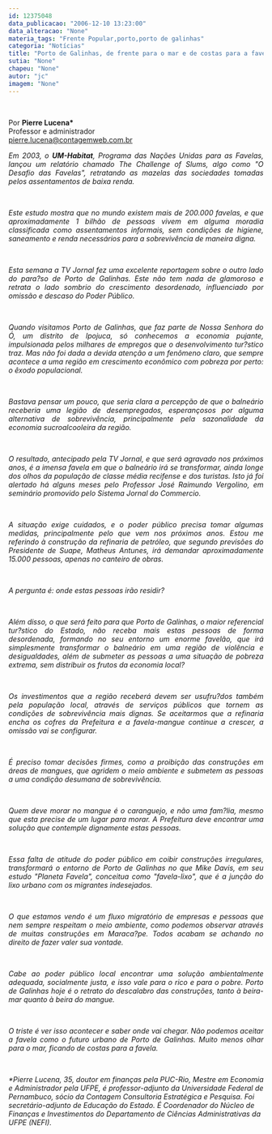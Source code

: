 ```yaml
---
id: 12375048
data_publicacao: "2006-12-10 13:23:00"
data_alteracao: "None"
materia_tags: "Frente Popular,porto,porto de galinhas"
categoria: "Notícias"
title: "Porto de Galinhas, de frente para o mar e de costas para a favela"
sutia: "None"
chapeu: "None"
autor: "jc"
imagem: "None"
---
```

<p>&nbsp;<br /></p>
<p>Por <strong>Pierre Lucena*</strong><br />Professor e administrador <br /><a href="#">pierre.lucena@contagemweb.com.br</a></p>
<p align="justify"><em>Em 2003, o <strong>UM-Habitat</strong>, Programa das Na&ccedil;&otilde;es Unidas para as Favelas, lan&ccedil;ou um relat&oacute;rio chamado The Challenge of Slums, algo como "O Desafio das Favelas", retratando as mazelas das sociedades tomadas pelos assentamentos de baixa renda.</em></p>
<p>&nbsp;<br /></p>
<p align="justify"><em>Este estudo mostra que no mundo existem mais de 200.000 favelas, e que aproximadamente 1 bilh&atilde;o de pessoas vivem em alguma moradia classificada como assentamentos informais, sem condi&ccedil;&otilde;es de higiene, saneamento e renda necess&aacute;rios para a sobreviv&ecirc;ncia de maneira digna.</em></p>
<p>&nbsp;<br /></p>
<p align="justify"><em>Esta semana a TV Jornal fez uma excelente reportagem sobre o outro lado do para?so de Porto de Galinhas. Este n&atilde;o tem nada de glamoroso e retrata o lado sombrio do crescimento desordenado, influenciado por omiss&atilde;o e descaso do Poder P&uacute;blico.</em></p>
<p>&nbsp;<br /></p>
<p align="justify"><em>Quando visitamos Porto de Galinhas, que faz parte de Nossa Senhora do &Oacute;, um distrito de Ipojuca, s&oacute; conhecemos a economia pujante, impulsionada pelos milhares de empregos que o desenvolvimento tur?stico traz. Mas n&atilde;o foi dada a devida aten&ccedil;&atilde;o a um fen&ocirc;meno claro, que sempre acontece a uma regi&atilde;o em crescimento econ&ocirc;mico com pobreza por perto: o &ecirc;xodo populacional.</em></p>
<p>&nbsp;<br /></p>
<p align="justify"><em>Bastava pensar um pouco, que seria clara a percep&ccedil;&atilde;o de que o balne&aacute;rio receberia uma legi&atilde;o de desempregados, esperan&ccedil;osos por alguma alternativa de sobreviv&ecirc;ncia, principalmente pela sazonalidade da economia sucroalcooleira da regi&atilde;o.</em></p>
<p>&nbsp;<br /></p>
<p align="justify"><em>O resultado, antecipado pela TV Jornal, e que ser&aacute; agravado nos pr&oacute;ximos anos, &eacute; a imensa favela em que o balne&aacute;rio ir&aacute; se transformar, ainda longe dos olhos da popula&ccedil;&atilde;o de classe m&eacute;dia recifense e dos turistas. Isto j&aacute; foi alertado h&aacute; alguns meses pelo Professor Jos&eacute; Raimundo Vergolino, em semin&aacute;rio promovido pelo Sistema Jornal do Commercio.</em></p>
<p>&nbsp;<br /></p>
<p align="justify"><em>A situa&ccedil;&atilde;o exige cuidados, e o poder p&uacute;blico precisa tomar algumas medidas, principalmente pelo que vem nos pr&oacute;ximos anos. Estou me referindo &agrave; constru&ccedil;&atilde;o da refinaria de petr&oacute;leo, que segundo previs&otilde;es do Presidente de Suape, Matheus Antunes, ir&aacute; demandar aproximadamente 15.000 pessoas, apenas no canteiro de obras.</em></p>
<p>&nbsp;<br /></p>
<p align="justify"><em>A pergunta &eacute;: onde estas pessoas ir&atilde;o residir?</em></p>
<p>&nbsp;<br /></p>
<p align="justify"><em>Al&eacute;m disso, o que ser&aacute; feito para que Porto de Galinhas, o maior referencial tur?stico do Estado, n&atilde;o receba mais estas pessoas de forma desordenada, formando no seu entorno um enorme favel&atilde;o, que ir&aacute; simplesmente transformar o balne&aacute;rio em uma regi&atilde;o de viol&ecirc;ncia e desigualdades, al&eacute;m de submeter as pessoas a uma situa&ccedil;&atilde;o de pobreza extrema, sem distribuir os frutos da economia local?</em></p>
<p>&nbsp;<br /></p>
<p align="justify"><em>Os investimentos que a regi&atilde;o receber&aacute; devem ser usufru?dos tamb&eacute;m pela popula&ccedil;&atilde;o local, atrav&eacute;s de servi&ccedil;os p&uacute;blicos que tornem as condi&ccedil;&otilde;es de sobreviv&ecirc;ncia mais dignas. Se aceitarmos que a refinaria encha os cofres da Prefeitura e a favela-mangue continue a crescer, a omiss&atilde;o vai se configurar.</em></p>
<p>&nbsp;<br /></p>
<p align="justify"><em>&Eacute; preciso tomar decis&otilde;es firmes, como a proibi&ccedil;&atilde;o das constru&ccedil;&otilde;es em &aacute;reas de mangues, que agridem o meio ambiente e submetem as pessoas a uma condi&ccedil;&atilde;o desumana de sobreviv&ecirc;ncia. </em></p>
<p>&nbsp;<br /></p>
<p align="justify"><em>Quem deve morar no mangue &eacute; o caranguejo, e n&atilde;o uma fam?lia, mesmo que esta precise de um lugar para morar. A Prefeitura deve encontrar uma solu&ccedil;&atilde;o que contemple dignamente estas pessoas. </em></p>
<p>&nbsp;<br /></p>
<p align="justify"><em>Essa falta de atitude do poder p&uacute;blico em coibir constru&ccedil;&otilde;es irregulares, transformar&aacute; o entorno de Porto de Galinhas no que Mike Davis, em seu estudo "Planeta Favela", conceitua como "favela-lixo", que &eacute; a jun&ccedil;&atilde;o do lixo urbano com os migrantes indesejados. </em></p>
<p>&nbsp;<br /></p>
<p align="justify"><em>O que estamos vendo &eacute; um fluxo migrat&oacute;rio de empresas e pessoas que nem sempre respeitam o meio ambiente, como podemos observar atrav&eacute;s de muitas constru&ccedil;&otilde;es em Maraca?pe. Todos acabam se achando no direito de fazer valer sua vontade. </em></p>
<p>&nbsp;<br /></p>
<p align="justify"><em>Cabe ao poder p&uacute;blico local encontrar uma solu&ccedil;&atilde;o ambientalmente adequada, socialmente justa, e isso vale para o rico e para o pobre. Porto de Galinhas hoje &eacute; o retrato do descalabro das constru&ccedil;&otilde;es, tanto &agrave; beira-mar quanto &agrave; beira do mangue.</em></p>
<p>&nbsp;<br /></p>
<p align="justify"><em>O triste &eacute; ver isso acontecer e saber onde vai chegar. N&atilde;o podemos aceitar a favela como o futuro urbano de Porto de Galinhas. Muito menos olhar para o mar, ficando de costas para a favela.</em></p>
<p>&nbsp;<br /></p>
<p><em>*Pierre Lucena, 35, doutor em finan&ccedil;as pela PUC-Rio, Mestre em Economia e Administrador pela UFPE, &eacute; professor-adjunto da Universidade Federal de Pernambuco, s&oacute;cio da Contagem Consultoria Estrat&eacute;gica e Pesquisa. Foi secret&aacute;rio-adjunto de Educa&ccedil;&atilde;o do Estado. &Eacute; Coordenador do N&uacute;cleo de Finan&ccedil;as e Investimentos do Departamento de Ci&ecirc;ncias Administrativas da UFPE (NEFI).</em></p>
